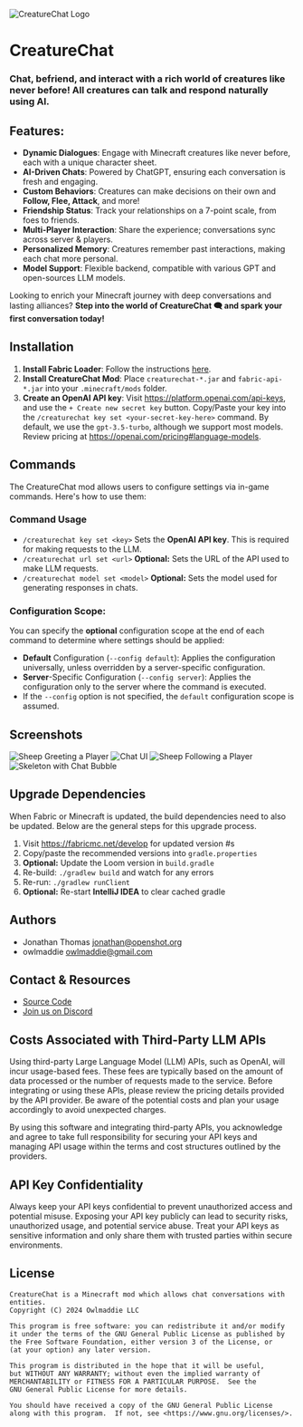 ![CreatureChat Logo](src/main/resources/assets/creaturechat/icon.png "CreatureChat Logo")

# CreatureChat

### Chat, befriend, and interact with a rich world of creatures like never before! All creatures can talk and respond naturally using AI.

## Features:
- **Dynamic Dialogues**: Engage with Minecraft creatures like never before, each with a unique character sheet.
- **AI-Driven Chats**: Powered by ChatGPT, ensuring each conversation is fresh and engaging.
- **Custom Behaviors**: Creatures can make decisions on their own and **Follow, Flee, Attack**, and more!
- **Friendship Status**: Track your relationships on a 7-point scale, from foes to friends.
- **Multi-Player Interaction**: Share the experience; conversations sync across server & players.
- **Personalized Memory**: Creatures remember past interactions, making each chat more personal.
- **Model Support**: Flexible backend, compatible with various GPT and open-sources LLM models.

Looking to enrich your Minecraft journey with deep conversations and lasting alliances?
**Step into the world of CreatureChat 🗨 and spark your first conversation today!**

## Installation
1. **Install Fabric Loader**: Follow the instructions [here](https://fabricmc.net/use/).
1. **Install CreatureChat Mod**: Place `creaturechat-*.jar` and `fabric-api-*.jar` into your `.minecraft/mods`
   folder.
1. **Create an OpenAI API key**: Visit https://platform.openai.com/api-keys, and use the `+ Create new secret key` button.
   Copy/Paste your key into the `/creaturechat key set <your-secret-key-here>` command. 
   By default, we use the `gpt-3.5-turbo`, although we support most models. Review pricing at 
   https://openai.com/pricing#language-models.

## Commands
The CreatureChat mod allows users to configure settings via in-game commands. Here's how to use them:

### Command Usage
- `/creaturechat key set <key>`
  Sets the **OpenAI API key**. This is required for making requests to the LLM.
- `/creaturechat url set <url>`
  **Optional:** Sets the URL of the API used to make LLM requests.
- `/creaturechat model set <model>`
  **Optional:** Sets the model used for generating responses in chats.

### Configuration Scope:
  You can specify the **optional** configuration scope at the end of each command to determine where settings should be applied:

- **Default** Configuration (`--config default`):
  Applies the configuration universally, unless overridden by a server-specific configuration.
- **Server**-Specific Configuration (`--config server`):
  Applies the configuration only to the server where the command is executed.
- If the `--config` option is not specified, the `default` configuration scope is assumed.

## Screenshots
![Sheep Greeting a Player](src/main/resources/assets/creaturechat/screenshots/sheep-greeting.png "Sheep Greeting a Player")
![Chat UI](src/main/resources/assets/creaturechat/screenshots/chat-ui.png "Chat User-Interface")
![Sheep Following a Player](src/main/resources/assets/creaturechat/screenshots/sheep-following.png "Sheep Following a Player")
![Skeleton with Chat Bubble](src/main/resources/assets/creaturechat/screenshots/skeleton-chat.png "Skeleton with Chat Bubble")

## Upgrade Dependencies

When Fabric or Minecraft is updated, the build dependencies need to also
be updated. Below are the general steps for this upgrade process.

1. Visit https://fabricmc.net/develop for updated version #s
1. Copy/paste the recommended versions into `gradle.properties`
1. **Optional:** Update the Loom version in `build.gradle` 
1. Re-build: `./gradlew build` and watch for any errors
1. Re-run: `./gradlew runClient`
1. **Optional:** Re-start **IntelliJ IDEA** to clear cached gradle

## Authors

- Jonathan Thomas <jonathan@openshot.org>
- owlmaddie <owlmaddie@gmail.com>

## Contact & Resources

- [Source Code](http://gitlab.openshot.org/minecraft/creature-chat)
- [Join us on Discord](https://discord.gg/m9dvPFmN3e)

## Costs Associated with Third-Party LLM APIs
Using third-party Large Language Model (LLM) APIs, such as OpenAI, will incur usage-based fees. 
These fees are typically based on the amount of data processed or the number of requests made 
to the service. Before integrating or using these APIs, please review the pricing details 
provided by the API provider. Be aware of the potential costs and plan your usage accordingly 
to avoid unexpected charges.

By using this software and integrating third-party APIs, you acknowledge and agree to take 
full responsibility for securing your API keys and managing API usage within the terms and 
cost structures outlined by the providers.

## API Key Confidentiality
Always keep your API keys confidential to prevent unauthorized access and potential misuse.
Exposing your API key publicly can lead to security risks, unauthorized usage, and potential
service abuse. Treat your API keys as sensitive information and only share them with trusted
parties within secure environments.

## License

    CreatureChat is a Minecraft mod which allows chat conversations with entities.
    Copyright (C) 2024 Owlmaddie LLC

    This program is free software: you can redistribute it and/or modify
    it under the terms of the GNU General Public License as published by
    the Free Software Foundation, either version 3 of the License, or
    (at your option) any later version.

    This program is distributed in the hope that it will be useful,
    but WITHOUT ANY WARRANTY; without even the implied warranty of
    MERCHANTABILITY or FITNESS FOR A PARTICULAR PURPOSE.  See the
    GNU General Public License for more details.

    You should have received a copy of the GNU General Public License
    along with this program.  If not, see <https://www.gnu.org/licenses/>.

